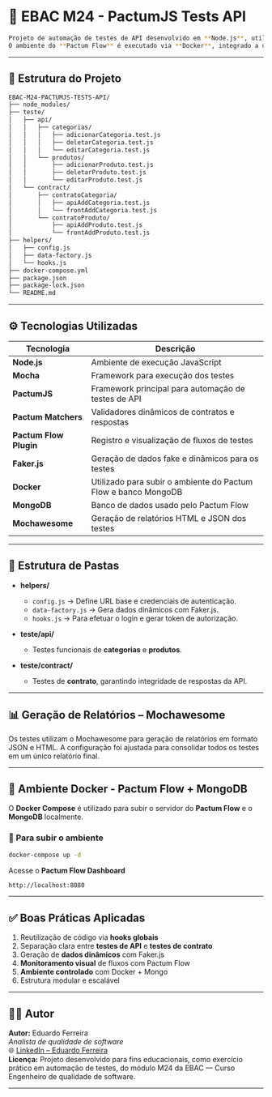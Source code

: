 # 🧪 EBAC M24 - PactumJS Tests API
```bash
Projeto de automação de testes de API desenvolvido em **Node.js**, utilizando **PactumJS** como framework principal, **Mocha** como test runner e bibliotecas auxiliares como **Faker.js**, **Pactum Flow Plugin** e **Pactum Matchers**.  
O ambiente do **Pactum Flow** é executado via **Docker**, integrado a um banco **MongoDB**, para testes de contrato.
```
---

## 📁 Estrutura do Projeto

```bash
EBAC-M24-PACTUMJS-TESTS-API/
├── node_modules/
├── teste/
│   ├── api/
│   │   ├── categorias/
│   │   │   ├── adicionarCategoria.test.js
│   │   │   ├── deletarCategoria.test.js
│   │   │   └── editarCategoria.test.js
│   │   └── produtos/
│   │       ├── adicionarProduto.test.js
│   │       ├── deletarProduto.test.js
│   │       └── editarProduto.test.js
│   └── contract/
│       ├── contratoCategoria/
│       │   ├── apiAddCategoria.test.js
│       │   └── frontAddCategoria.test.js
│       └── contratoProduto/
│           ├── apiAddProduto.test.js
│           └── frontAddProduto.test.js
├── helpers/
│   ├── config.js
│   ├── data-factory.js
│   └── hooks.js
├── docker-compose.yml
├── package.json
├── package-lock.json
└── README.md
```

---

## ⚙️ Tecnologias Utilizadas

| Tecnologia             | Descrição                                                      |
| ---------------------- | -------------------------------------------------------------- |
| **Node.js**            | Ambiente de execução JavaScript                                |
| **Mocha**              | Framework para execução dos testes                             |
| **PactumJS**           | Framework principal para automação de testes de API            |
| **Pactum Matchers**    | Validadores dinâmicos de contratos e respostas                 |
| **Pactum Flow Plugin** | Registro e visualização de fluxos de testes                    |
| **Faker.js**           | Geração de dados fake e dinâmicos para os testes               |
| **Docker**             | Utilizado para subir o ambiente do Pactum Flow e banco MongoDB |
| **MongoDB**            | Banco de dados usado pelo Pactum Flow                          |
| **Mochawesome**        | Geração de relatórios HTML e JSON dos testes                   |

---

## 🧩 Estrutura de Pastas

- **helpers/**
  - `config.js` → Define URL base e credenciais de autenticação.
  - `data-factory.js` → Gera dados dinâmicos com Faker.js.
  - `hooks.js` → Para efetuar o login e gerar token de autorização.

- **teste/api/**
  - Testes funcionais de **categorias** e **produtos**.

- **teste/contract/**
  - Testes de **contrato**, garantindo integridade de respostas da API.

---

## 📊 Geração de Relatórios – Mochawesome

Os testes utilizam o Mochawesome para geração de relatórios em formato JSON e HTML.
A configuração foi ajustada para consolidar todos os testes em um único relatório final.

---

## 🐳 Ambiente Docker - Pactum Flow + MongoDB

O **Docker Compose** é utilizado para subir o servidor do **Pactum Flow** e o **MongoDB** localmente.

### 🚀 Para subir o ambiente
```bash
docker-compose up -d
```

Acesse o **Pactum Flow Dashboard**
```bash
http://localhost:8080
```
---

## ✅ Boas Práticas Aplicadas

1. Reutilização de código via **hooks globais**
2. Separação clara entre **testes de API** e **testes de contrato**
3. Geração de **dados dinâmicos** com Faker.js
4. **Monitoramento visual** de fluxos com Pactum Flow
5. **Ambiente controlado** com Docker + Mongo
6. Estrutura modular e escalável

---

## 👨‍💻 Autor

**Autor:** Eduardo Ferreira  
*Analista de qualidade de software*  
🌐 [LinkedIn – Eduardo Ferreira](https://www.linkedin.com/in/edufgs/)   
**Licença:** Projeto desenvolvido para fins educacionais, como exercício prático em automação de testes, do módulo M24 da EBAC — Curso Engenheiro de qualidade de software.

---
